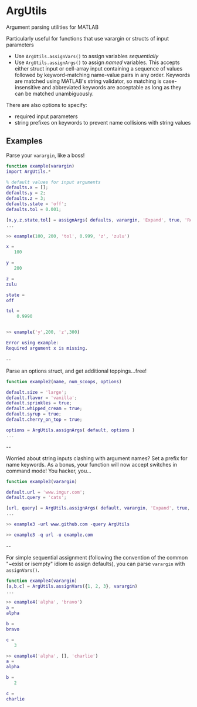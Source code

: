 ArgUtils
========

Argument parsing utilities for MATLAB

Particularly useful for functions that use varargin or structs of input parameters
- Use `ArgUtils.assignVars()` to assign variables _sequentially_
- Use `ArgUtils.assignArgs()` to assign _named_ variables. This accepts either struct input or cell-array input containing a sequence of values followed by keyword-matching name-value pairs in any order. Keywords are matched using MATLAB's string validator, so matching is case-insensitive and abbreviated keywords are acceptable as long as they can be matched unambiguously.

There are also options to specify:
- required input parameters
- string prefixes on keywords to prevent name collisions with string values

Examples
--------
Parse your `varargin`, like a boss!
```matlab
function example(varargin)
import ArgUtils.*

% default values for input arguments
defaults.x = [];
defaults.y = 2;
defaults.z = 3;
defaults.state = 'off';
defaults.tol = 0.001;

[x,y,z,state,tol] = assignArgs( defaults, varargin, 'Expand', true, 'Required', {'x'} )
...
```
```matlab
>> example(100, 200, 'tol', 0.999, 'z', 'zulu')

x =
   100

y =
   200

z =
zulu

state =
off

tol =
    0.9990


>> example('y',200, 'z',300)

Error using example: 
Required argument x is missing.
```
--

Parse an options struct, and get additional toppings...free!
```matlab
function example2(name, num_scoops, options)

default.size = 'large';
default.flavor = 'vanilla';
default.sprinkles = true;
default.whipped_cream = true;
default.syrup = true;
default.cherry_on_top = true;

options = ArgUtils.assignArgs( default, options )
...
```
--

Worried about string inputs clashing with argument names? Set a prefix for name keywords.
As a bonus, your function will now accept switches in command mode! You hacker, you...
```matlab
function example3(varargin)

default.url = 'www.imgur.com';
default.query = 'cats';

[url, query] = ArgUtils.assignArgs( default, varargin, 'Expand', true, 'Prefix', '-' );
...
```
```matlab
>> example3 -url www.github.com -query ArgUtils
```
```matlab
>> example3 -q url -u example.com
```

--

For simple sequential assignment (following the convention of the common "~exist or isempty" idiom to assign defaults), you can parse `varargin` with `assignVars()`.
```matlab
function example4(varargin)
[a,b,c] = ArgUtils.assignVars({1, 2, 3}, varargin)
...
```
```matlab
>> example4('alpha', 'bravo')
a =
alpha

b =
bravo

c =
   3

>> example4('alpha', [], 'charlie')
a =
alpha

b =
   2

c =
charlie
```
